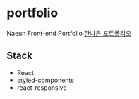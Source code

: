 # portfolio

Naeun Front-end Portfolio 
<a href="https://github.com/NaeunHan/portfolio" title="한나은 포트폴리오">한나은 포트폴리오</a>
## Stack

<ul style="list-style-type: square;">
<li>React</li>
<li>styled-components</li>
<li>react-responsive</li>
</ul>


  
